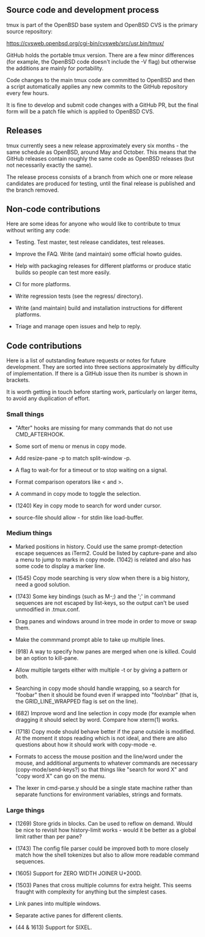 ## Source code and development process

tmux is part of the OpenBSD base system and OpenBSD CVS is the primary source
repository:

https://cvsweb.openbsd.org/cgi-bin/cvsweb/src/usr.bin/tmux/

GitHub holds the portable tmux version. There are a few minor differences (for
example, the OpenBSD code doesn't include the -V flag) but otherwise the
additions are mainly for portability.

Code changes to the main tmux code are committed to OpenBSD and then a script
automatically applies any new commits to the GitHub repository every few hours.

It is fine to develop and submit code changes with a GitHub PR, but the final
form will be a patch file which is applied to OpenBSD CVS.

## Releases

tmux currently sees a new release approximately every six months - the same
schedule as OpenBSD, around May and October. This means that the GitHub
releases contain roughly the same code as OpenBSD releases (but not necessarily
exactly the same).

The release process consists of a branch from which one or more release
candidates are produced for testing, until the final release is published and
the branch removed.

## Non-code contributions

Here are some ideas for anyone who would like to contribute to tmux without
writing any code:

- Testing. Test master, test release candidates, test releases.

- Improve the FAQ. Write (and maintain) some official howto guides.

- Help with packaging releases for different platforms or produce static builds
  so people can test more easily.

- CI for more platforms.

- Write regression tests (see the regress/ directory).

- Write (and maintain) build and installation instructions for different platforms.

- Triage and manage open issues and help to reply.

## Code contributions

Here is a list of outstanding feature requests or notes for future
development. They are sorted into three sections approximately by difficulty of
implementation. If there is a GitHub issue then its number is shown in
brackets.

It is worth getting in touch before starting work, particularly on larger
items, to avoid any duplication of effort.

### Small things

- "After" hooks are missing for many commands that do not use CMD_AFTERHOOK.

- Some sort of menu or menus in copy mode.

- Add resize-pane -p to match split-window -p.

- A flag to wait-for for a timeout or to stop waiting on a signal.

- Format comparison operators like < and >.

- A command in copy mode to toggle the selection.

- (1240) Key in copy mode to search for word under cursor.

- source-file should allow - for stdin like load-buffer.

### Medium things

- Marked positions in history. Could use the same prompt-detection escape
  sequences as iTerm2. Could be listed by capture-pane and also a menu to jump
  to marks in copy mode. (1042) is related and also has some code to display a
  marker line.

- (1545) Copy mode searching is very slow when there is a big history, need a
  good solution.

- (1743) Some key bindings (such as M-;) and the ';' in command sequences are
  not escaped by list-keys, so the output can't be used unmodified in
  .tmux.conf.

- Drag panes and windows around in tree mode in order to move or swap them.

- Make the commmand prompt able to take up multiple lines.

- (918) A way to specify how panes are merged when one is killed. Could be an
  option to kill-pane.

- Allow multiple targets either with multiple -t or by giving a pattern or both.

- Searching in copy mode should handle wrapping, so a search for "foobar" then
  it should be found even if wrapped into "foo\nbar" (that is, the
  GRID_LINE_WRAPPED flag is set on the line).

- (682) Improve word and line selection in copy mode (for example when dragging
  it should select by word. Compare how xterm(1) works.

- (1718) Copy mode should behave better if the pane outside is modified. At the
  moment it stops reading which is not ideal, and there are also questions
  about how it should work with copy-mode -e.

- Formats to access the mouse position and the line/word under the mouse, and
  additional arguments to whatever commands are necessary
  (copy-mode/send-keys?) so that things like "search for word X" and "copy word
  X" can go on the menu.

- The lexer in cmd-parse.y should be a single state machine rather than separate
  functions for environment variables, strings and formats.

### Large things

- (1269) Store grids in blocks. Can be used to reflow on demand. Would be nice
  to revisit how history-limit works - would it be better as a global limit
  rather than per pane?

- (1743) The config file parser could be improved both to more closely match
  how the shell tokenizes but also to allow more readable command sequences.

- (1605) Support for ZERO WIDTH JOINER U+200D.

- (1503) Panes that cross multiple columns for extra height. This seems fraught
  with complexity for anything but the simplest cases.

- Link panes into multiple windows.

- Separate active panes for different clients.

- (44 & 1613) Support for SIXEL.
